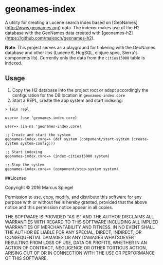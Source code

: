 # geonames-index

A utility for creating a Lucene search index based on [GeoNames] (http://www.geonames.org) data. The indexer makes use of the H2 database with the GeoNames data
created with [geonames-h2] (https://github.com/malesch/geonames-h2).

__Note__:
This project serves as a playground for tinkering with the GeoNames database
and other libs (Lucene 6, HugSQL, clojure.spec, Sierra's components lib).
Currently only the data from the `cities15000` table is indexed.

## Usage

1. Copy the H2 database into the project root or adapt accordingly the configuration for the DB location in `geonames-index.core`
2. Start a REPL, create the app system and start indexing:

```
> lein repl

user=> (use 'geonames-index.core)

user=> (in-ns 'geonames-index.core)

;; Create and start the system
geonames-index.core=> (def system (component/start-system (create-system system-config)))

;; Start indexing
geonames-index.core=> (index-cities15000 system)

;; Stop the system
geonames-index.core=> (component/stop-system system)

```


##License

Copyright © 2016 Marcus Spiegel

Permission to use, copy, modify, and distribute this software for any purpose with or without fee is hereby granted, provided that the above notice and this permission notice appear in all copies.

THE SOFTWARE IS PROVIDED "AS IS" AND THE AUTHOR DISCLAIMS ALL WARRANTIES WITH REGARD TO THIS SOFTWARE INCLUDING ALL IMPLIED WARRANTIES OF MERCHANTABILITY AND FITNESS. IN NO EVENT SHALL THE AUTHOR BE LIABLE FOR ANY SPECIAL, DIRECT, INDIRECT, OR CONSEQUENTIAL DAMAGES OR ANY DAMAGES WHATSOEVER RESULTING FROM LOSS OF USE, DATA OR PROFITS, WHETHER IN AN ACTION OF CONTRACT, NEGLIGENCE OR OTHER TORTIOUS ACTION, ARISING OUT OF OR IN CONNECTION WITH THE USE OR PERFORMANCE OF THIS SOFTWARE.
